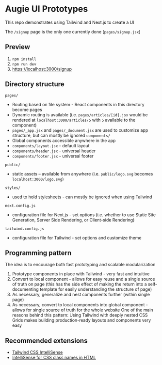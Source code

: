 # Augie UI Prototypes
This repo demonstrates using Tailwind and Next.js to create a UI

The `/signup` page is the only one currently done (`pages/signup.jsx`)

## Preview
1. `npm install`
2. `npm run dev`
3. [https://localhost:3000/signup](https://localhost:3000/signup)

## Directory structure
`pages/`
  - Routing based on file system - React components in this directory become pages
  - Dynamic routing is available (i.e. `pages/articles/[id].jsx` would be rendered at `localhost:3000/articles/5` with `5` available to the component)
  - `pages/_app.jsx` and `pages/_document.jsx` are used to customize app structure, but can mostly be ignored
`components/`
  - Global components accessible anywhere in the app
  - `components/layout.jsx` - default layout
  - `components/header.jsx` - universal header
  - `components/footer.jsx` - universal footer

`public/`
  - static assets – available from anywhere (i.e. `public/logo.svg` becomes `localhost:3000/logo.svg`)

`styles/`
  - used to hold stylesheets - can mostly be ignored when using Tailwind

`next.config.js`
  - configuration file for Next.js - set options (i.e. whether to use Static Site Generation, Server Side Rendering, or Client-side Rendering)

`tailwind.config.js`
  - configuration file for Tailwind - set options and customize theme

## Programming pattern
The idea is to encourage both fast prototyping and scalable modularization

1. Prototype components in place with Tailwind - very fast and intuitive
2. Convert to local component - allows for easy reuse and a single source of truth on page (this has the side effect of making the return into a self-documenting template for easily understanding the structure of page)
3. As necessary, generalize and nest components further (within single page)
4. As necessary, convert to local components into global component - allows for single source of truth for the whole website
One of the main reasons behind this pattern: Using Tailwind with deeply nested CSS Grids makes building production-ready layouts and components very easy

## Recommended extensions
- [Tailwind CSS IntelliSense](https://marketplace.visualstudio.com/items?itemName=bradlc.vscode-tailwindcss)
- [IntelliSense for CSS class names in HTML](https://marketplace.visualstudio.com/items?itemName=Zignd.html-css-class-completion)
